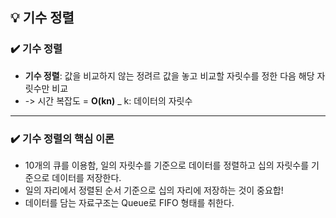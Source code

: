 ## 💡 기수 정렬

### ✔️ 기수 정렬
- **기수 정렬**: 값을 비교하지 않는 정려르 값을 놓고 비교할 자릿수를 정한 다음 해당 자릿수만 비교
- -> 시간 복잡도 = **O(kn)** _ k: 데이터의 자릿수

***

### ✔️ 기수 정렬의 핵심 이론
- 10개의 큐를 이용함, 일의 자릿수를 기준으로 데이터를 정렬하고 십의 자릿수를 기준으로 데이터를 저장한다.
- 일의 자리에서 정렬된 순서 기준으로 십의 자리에 저장하는 것이 중요합!
- 데이터를 담는 자료구조는 Queue로 FIFO 형태를 취한다.
